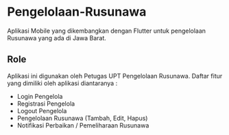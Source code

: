 # Pengelolaan-Rusunawa

Aplikasi Mobile yang dikembangkan dengan Flutter untuk pengelolaan Rusunawa yang ada di Jawa Barat.

## Role

Aplikasi ini digunakan oleh Petugas UPT Pengelolaan Rusunawa.
Daftar fitur yang dimiliki oleh aplikasi diantaranya :
- Login Pengelola
- Registrasi Pengelola
- Logout Pengelola
- Pengelolaan Rusunawa (Tambah, Edit, Hapus)
- Notifikasi Perbaikan / Pemeliharaan Rusunawa